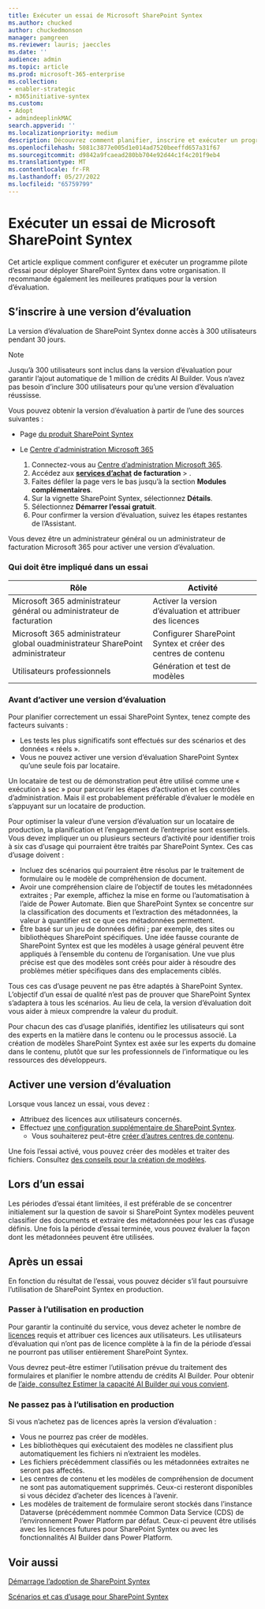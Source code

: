 ```yaml
---
title: Exécuter un essai de Microsoft SharePoint Syntex
ms.author: chucked
author: chuckedmonson
manager: pamgreen
ms.reviewer: lauris; jaeccles
ms.date: ''
audience: admin
ms.topic: article
ms.prod: microsoft-365-enterprise
ms.collection:
- enabler-strategic
- m365initiative-syntex
ms.custom:
- Adopt
- admindeeplinkMAC
search.appverid: ''
ms.localizationpriority: medium
description: Découvrez comment planifier, inscrire et exécuter un programme pilote d’essai pour SharePoint Syntex dans votre organisation.
ms.openlocfilehash: 5081c3877e005d1e014ad7520beeffd657a31f67
ms.sourcegitcommit: d9842a9fcaead280bb704e92d44c1f4c201f9eb4
ms.translationtype: MT
ms.contentlocale: fr-FR
ms.lasthandoff: 05/27/2022
ms.locfileid: "65759799"
---
```

# <a name="run-a-trial-of-microsoft-sharepoint-syntex"></a>Exécuter un essai de Microsoft SharePoint Syntex

Cet article explique comment configurer et exécuter un programme pilote d’essai pour déployer SharePoint Syntex dans votre organisation. Il recommande également les meilleures pratiques pour la version d’évaluation.

## <a name="sign-up-for-a-trial"></a>S’inscrire à une version d’évaluation

La version d’évaluation de SharePoint Syntex donne accès à 300 utilisateurs pendant 30 jours.

> [!NOTE]
> Jusqu’à 300 utilisateurs sont inclus dans la version d’évaluation pour garantir l’ajout automatique de 1 million de crédits AI Builder. Vous n’avez pas besoin d’inclure 300 utilisateurs pour qu’une version d’évaluation réussisse.

Vous pouvez obtenir la version d’évaluation à partir de l’une des sources suivantes :

- Page [du produit SharePoint Syntex](https://www.microsoft.com/microsoft-365/enterprise/sharepoint-syntex?activetab=pivot:overviewtab)

- Le [Centre d'administration Microsoft 365](https://admin.microsoft.com)
    1. Connectez-vous au [Centre d’administration Microsoft 365](https://admin.microsoft.com).
    2. Accédez aux <a href="https://go.microsoft.com/fwlink/p/?linkid=868433" target="_blank">**services d’achat**</a> **de facturation** > .
    3. Faites défiler la page vers le bas jusqu’à la section **Modules complémentaires**.
    4. Sur la vignette SharePoint Syntex, sélectionnez **Détails**.
    5. Sélectionnez **Démarrer l’essai gratuit**.
    6. Pour confirmer la version d’évaluation, suivez les étapes restantes de l’Assistant.

Vous devez être un administrateur général ou un administrateur de facturation Microsoft 365 pour activer une version d’évaluation.

### <a name="who-should-be-involved-in-a-trial"></a>Qui doit être impliqué dans un essai

|Rôle|Activité|
|---|---|
|Microsoft 365 administrateur général ou administrateur de facturation|Activer la version d’évaluation et attribuer des licences|
|Microsoft 365 administrateur global ouadministrateur SharePoint administrateur|Configurer SharePoint Syntex et créer des centres de contenu|
|Utilisateurs professionnels|Génération et test de modèles|

### <a name="before-you-activate-a-trial"></a>Avant d’activer une version d’évaluation

Pour planifier correctement un essai SharePoint Syntex, tenez compte des facteurs suivants :

- Les tests les plus significatifs sont effectués sur des scénarios et des données « réels ».
- Vous ne pouvez activer une version d’évaluation SharePoint Syntex qu’une seule fois par locataire.

Un locataire de test ou de démonstration peut être utilisé comme une « exécution à sec » pour parcourir les étapes d’activation et les contrôles d’administration. Mais il est probablement préférable d’évaluer le modèle en s’appuyant sur un locataire de production.

Pour optimiser la valeur d’une version d’évaluation sur un locataire de production, la planification et l’engagement de l’entreprise sont essentiels. Vous devez impliquer un ou plusieurs secteurs d’activité pour identifier trois à six cas d’usage qui pourraient être traités par SharePoint Syntex. Ces cas d’usage doivent :

- Incluez des scénarios qui pourraient être résolus par le traitement de formulaire ou le modèle de compréhension de document.
- Avoir une compréhension claire de l’objectif de toutes les métadonnées extraites ; Par exemple, affichez la mise en forme ou l’automatisation à l’aide de Power Automate. Bien que SharePoint Syntex se concentre sur la classification des documents et l’extraction des métadonnées, la valeur à quantifier est ce que ces métadonnées permettent.
- Être basé sur un jeu de données défini ; par exemple, des sites ou bibliothèques SharePoint spécifiques. Une idée fausse courante de SharePoint Syntex est que les modèles à usage général peuvent être appliqués à l’ensemble du contenu de l’organisation. Une vue plus précise est que des modèles sont créés pour aider à résoudre des problèmes métier spécifiques dans des emplacements ciblés.

Tous ces cas d’usage peuvent ne pas être adaptés à SharePoint Syntex. L’objectif d’un essai de qualité n’est pas de prouver que SharePoint Syntex s’adaptera à tous les scénarios. Au lieu de cela, la version d’évaluation doit vous aider à mieux comprendre la valeur du produit.

Pour chacun des cas d’usage planifiés, identifiez les utilisateurs qui sont des experts en la matière dans le contenu ou le processus associé. La création de modèles SharePoint Syntex est axée sur les experts du domaine dans le contenu, plutôt que sur les professionnels de l’informatique ou les ressources des développeurs.

## <a name="activate-a-trial"></a>Activer une version d’évaluation

Lorsque vous lancez un essai, vous devez :

- Attribuez des licences aux utilisateurs concernés.
- Effectuez [une configuration supplémentaire de SharePoint Syntex](set-up-content-understanding.md).
  - Vous souhaiterez peut-être [créer d’autres centres de contenu](create-a-content-center.md).

Une fois l’essai activé, vous pouvez créer des modèles et traiter des fichiers. Consultez [des conseils pour la création de modèles](create-a-content-center.md).

## <a name="during-a-trial"></a>Lors d’un essai

Les périodes d’essai étant limitées, il est préférable de se concentrer initialement sur la question de savoir si SharePoint Syntex modèles peuvent classifier des documents et extraire des métadonnées pour les cas d’usage définis. Une fois la période d’essai terminée, vous pouvez évaluer la façon dont les métadonnées peuvent être utilisées.

## <a name="after-a-trial"></a>Après un essai

En fonction du résultat de l’essai, vous pouvez décider s’il faut poursuivre l’utilisation de SharePoint Syntex en production.

### <a name="proceed-to-production-use"></a>Passer à l’utilisation en production

Pour garantir la continuité du service, vous devez acheter le nombre de [licences](syntex-licensing.md) requis et attribuer ces licences aux utilisateurs. Les utilisateurs d’évaluation qui n’ont pas de licence complète à la fin de la période d’essai ne pourront pas utiliser entièrement SharePoint Syntex.

Vous devrez peut-être estimer l’utilisation prévue du traitement des formulaires et planifier le nombre attendu de crédits AI Builder. Pour obtenir de [l’aide, consultez Estimer la capacité AI Builder qui vous convient](https://powerapps.microsoft.com/ai-builder-calculator/).

### <a name="dont-proceed-to-production-use"></a>Ne passez pas à l’utilisation en production

Si vous n’achetez pas de licences après la version d’évaluation :

- Vous ne pourrez pas créer de modèles.
- Les bibliothèques qui exécutaient des modèles ne classifient plus automatiquement les fichiers ni n’extraient les modèles.
- Les fichiers précédemment classifiés ou les métadonnées extraites ne seront pas affectés.
- Les centres de contenu et les modèles de compréhension de document ne sont pas automatiquement supprimés. Ceux-ci resteront disponibles si vous décidez d’acheter des licences à l’avenir.
- Les modèles de traitement de formulaire seront stockés dans l’instance Dataverse (précédemment nommée Common Data Service (CDS) de l’environnement Power Platform par défaut. Ceux-ci peuvent être utilisés avec les licences futures pour SharePoint Syntex ou avec les fonctionnalités AI Builder dans Power Platform.

## <a name="see-also"></a>Voir aussi

[Démarrage l’adoption de SharePoint Syntex](adoption-getstarted.md)

[Scénarios et cas d’usage pour SharePoint Syntex](adoption-scenarios.md)